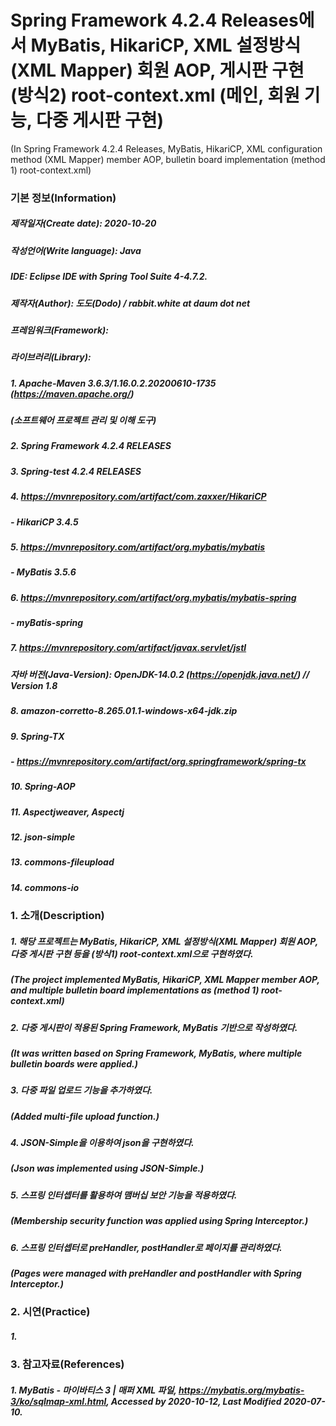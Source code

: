 # Spring Framework 4.2.4 Releases에서 MyBatis, HikariCP, XML 설정방식(XML Mapper) 회원 AOP, 게시판 구현(방식2) root-context.xml (메인, 회원 기능, 다중 게시판 구현)
(In Spring Framework 4.2.4 Releases, MyBatis, HikariCP, XML configuration method (XML Mapper) member AOP, bulletin board implementation (method 1) root-context.xml)

### 기본 정보(Information)
##### 제작일자(Create date): 2020-10-20
##### 작성언어(Write language): Java
##### IDE: Eclipse IDE with Spring Tool Suite 4-4.7.2.
##### 제작자(Author): 도도(Dodo) / rabbit.white at daum dot net
##### 프레임워크(Framework): 
##### 라이브러리(Library): 
##### 1. Apache-Maven 3.6.3/1.16.0.2.20200610-1735 (https://maven.apache.org/)
##### (소프트웨어 프로젝트 관리 및 이해 도구)
##### 2. Spring Framework 4.2.4 RELEASES
##### 3. Spring-test 4.2.4 RELEASES
##### 4. https://mvnrepository.com/artifact/com.zaxxer/HikariCP
##### - HikariCP 3.4.5
##### 5. https://mvnrepository.com/artifact/org.mybatis/mybatis
##### - MyBatis 3.5.6
##### 6. https://mvnrepository.com/artifact/org.mybatis/mybatis-spring
##### - myBatis-spring
##### 7. https://mvnrepository.com/artifact/javax.servlet/jstl
##### 자바 버전(Java-Version): OpenJDK-14.0.2 (https://openjdk.java.net/) // Version 1.8
##### 8. amazon-corretto-8.265.01.1-windows-x64-jdk.zip
##### 9. Spring-TX
##### - https://mvnrepository.com/artifact/org.springframework/spring-tx
##### 10. Spring-AOP
##### 11. Aspectjweaver, Aspectj
##### 12. json-simple
##### 13. commons-fileupload
##### 14. commons-io

### 1. 소개(Description)
##### 1. 해당 프로젝트는 MyBatis, HikariCP, XML 설정방식(XML Mapper) 회원 AOP, 다중 게시판 구현 등을 (방식1) root-context.xml으로 구현하였다.
#####    (The project implemented MyBatis, HikariCP, XML Mapper member AOP, and multiple bulletin board implementations as (method 1) root-context.xml)
##### 2. 다중 게시판이 적용된 Spring Framework, MyBatis 기반으로 작성하였다.
#####    (It was written based on Spring Framework, MyBatis, where multiple bulletin boards were applied.)
##### 3. 다중 파일 업로드 기능을 추가하였다.
#####    (Added multi-file upload function.)
##### 4. JSON-Simple을 이용하여 json을 구현하였다.
#####    (Json was implemented using JSON-Simple.)
##### 5. 스프링 인터셉터를 활용하여 맴버십 보안 기능을 적용하였다.
#####    (Membership security function was applied using Spring Interceptor.)
##### 6. 스프링 인터셉터로 preHandler, postHandler로 페이지를 관리하였다.
#####    (Pages were managed with preHandler and postHandler with Spring Interceptor.)

### 2. 시연(Practice)
##### 1. 

### 3. 참고자료(References)
##### 1. MyBatis - 마이바티스 3 | 매퍼 XML 파일, https://mybatis.org/mybatis-3/ko/sqlmap-xml.html, Accessed by 2020-10-12, Last Modified 2020-07-10.
